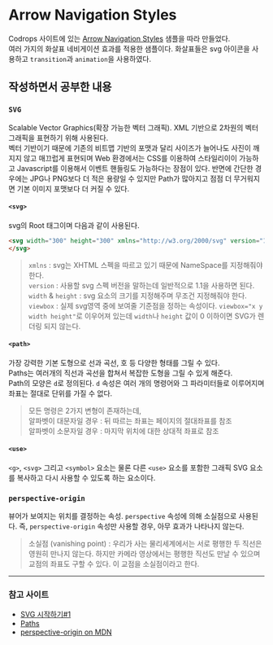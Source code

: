 # Arrow Navigation Styles  

Codrops 사이트에 있는 [Arrow Navigation Styles](https://tympanus.net/codrops/2014/05/28/arrow-navigation-styles/) 샘플을 따라 만들었다.  
여러 가지의 화살표 네비게이션 효과를 적용한 샘플이다. 화살표들은 svg 아이콘을 사용하고 `transition`과 `animation`을 사용하였다.  

## 작성하면서 공부한 내용  

### `SVG`  

Scalable Vector Graphics(확장 가능한 벡터 그래픽). XML 기반으로 2차원의 벡터 그래픽을 표현하기 위해 사용된다.  
벡터 기반이기 때문에 기존의 비트맵 기반의 포맷과 달리 사이즈가 늘어나도 사진이 깨지지 않고 매끄럽게 표현되며 Web 환경에서는 CSS를 이용하여 스타일리이이 가능하고 Javascript를 이용해서 이벤트 핸들링도 가능하다는 장점이 있다. 반면에 간단한 경우에는 JPG나 PNG보다 더 적은 용량일 수 있지만 Path가 많아지고 점점 더 무거워지면 기본 이미지 포맷보다 더 커질 수 있다.  

#### `<svg>`  

svg의 Root 태그이며 다음과 같이 사용된다.  

```html  
<svg width="300" height="300" xmlns="http://w3.org/2000/svg" version="1.1" viewbox="0 0 300 300">
</svg>
```

> `xmlns` : svg는 XHTML 스펙을 따르고 있기 때문에 NameSpace를 지정해줘야 한다.  
> `version` : 사용할 svg 스펙 버전을 말하는데 일반적으로 1.1을 사용하면 된다.  
> `width` & `height` : svg 요소의 크기를 지정해주며 무조건 지정해줘야 한다.  
> `viewbox` : 실제 svg영역 중에 보여줄 기준점을 정하는 속성이다. `viewbox="x y width height"`로 이우어져 있는데 `width`나 `height` 값이 0 이하이면 SVG가 렌더링 되지 않는다.  

#### `<path>`  

가장 강력한 기본 도형으로 선과 곡선, 호 등 다양한 형태를 그릴 수 있다.  
Paths는 여러개의 직선과 곡선을 합쳐서 복잡한 도형을 그릴 수 있게 해준다.  
Path의 모양은 `d`로 정의된다. `d` 속성은 여러 개의 명령어와 그 파라미터들로 이루어지며 좌표는 절대로 단위를 가질 수 없다.  

> 모든 명령은 2가지 변형이 존재하는데,  
> 알파벳이 대문자일 경우 : 뒤 따르는 좌표는 페이지의 절대좌표를 참조  
> 알파벳이 소문자일 경우 : 마지막 위치에 대한 상대적 좌표로 참조  

#### `<use>`  

`<g>`, `<svg>` 그리고 `<symbol>` 요소는 물론 다른 `<use>` 요소를 포함한 그래픽 SVG 요소를 복사하고 다시 사용할 수 있도록 하는 요소이다.  

### `perspective-origin`  

뷰어가 보여지는 위치를 결정하는 속성. `perspective` 속성에 의해 소실점으로 사용된다. 즉, `perspective-origin` 속성만 사용할 경우, 아무 효과가 나타나지 않는다.  

> 소실점 (vanishing point) : 우리가 사는 물리세계에서는 서로 평행한 두 직선은 영원히 만나지 않는다. 하지만 카메라 영상에서는 평행한 직선도 만날 수 있으며 교점의 좌표도 구할 수 있다. 이 교점을 소실점이라고 한다.  

---  

### 참고 사이트  

* [SVG 시작하기#1](https://brunch.co.kr/@kkak10/3)  
* [Paths](https://developer.mozilla.org/ko/docs/Web/SVG/Tutorial/Paths)  
* [perspective-origin on MDN](https://developer.mozilla.org/en-US/docs/Web/CSS/perspective-origin)
